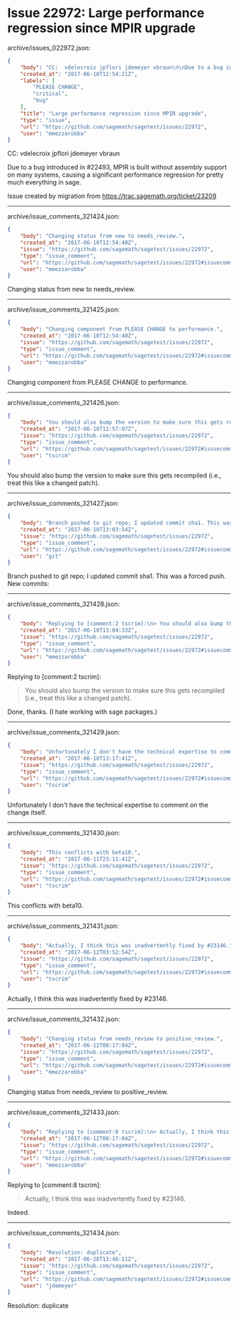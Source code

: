 # Issue 22972: Large performance regression since MPIR upgrade

archive/issues_022972.json:
```json
{
    "body": "CC:  vdelecroix jpflori jdemeyer vbraun\n\nDue to a bug introduced in #22493, MPIR is built without assembly support on many systems, causing a significant performance regression for pretty much everything in sage.\n\nIssue created by migration from https://trac.sagemath.org/ticket/23209\n\n",
    "created_at": "2017-06-10T12:54:21Z",
    "labels": [
        "PLEASE CHANGE",
        "critical",
        "bug"
    ],
    "title": "Large performance regression since MPIR upgrade",
    "type": "issue",
    "url": "https://github.com/sagemath/sagetest/issues/22972",
    "user": "mmezzarobba"
}
```
CC:  vdelecroix jpflori jdemeyer vbraun

Due to a bug introduced in #22493, MPIR is built without assembly support on many systems, causing a significant performance regression for pretty much everything in sage.

Issue created by migration from https://trac.sagemath.org/ticket/23209





---

archive/issue_comments_321424.json:
```json
{
    "body": "Changing status from new to needs_review.",
    "created_at": "2017-06-10T12:54:40Z",
    "issue": "https://github.com/sagemath/sagetest/issues/22972",
    "type": "issue_comment",
    "url": "https://github.com/sagemath/sagetest/issues/22972#issuecomment-321424",
    "user": "mmezzarobba"
}
```

Changing status from new to needs_review.



---

archive/issue_comments_321425.json:
```json
{
    "body": "Changing component from PLEASE CHANGE to performance.",
    "created_at": "2017-06-10T12:54:40Z",
    "issue": "https://github.com/sagemath/sagetest/issues/22972",
    "type": "issue_comment",
    "url": "https://github.com/sagemath/sagetest/issues/22972#issuecomment-321425",
    "user": "mmezzarobba"
}
```

Changing component from PLEASE CHANGE to performance.



---

archive/issue_comments_321426.json:
```json
{
    "body": "You should also bump the version to make sure this gets recompiled (i.e., treat this like a changed patch).",
    "created_at": "2017-06-10T12:57:07Z",
    "issue": "https://github.com/sagemath/sagetest/issues/22972",
    "type": "issue_comment",
    "url": "https://github.com/sagemath/sagetest/issues/22972#issuecomment-321426",
    "user": "tscrim"
}
```

You should also bump the version to make sure this gets recompiled (i.e., treat this like a changed patch).



---

archive/issue_comments_321427.json:
```json
{
    "body": "Branch pushed to git repo; I updated commit sha1. This was a forced push. New commits:",
    "created_at": "2017-06-10T13:03:54Z",
    "issue": "https://github.com/sagemath/sagetest/issues/22972",
    "type": "issue_comment",
    "url": "https://github.com/sagemath/sagetest/issues/22972#issuecomment-321427",
    "user": "git"
}
```

Branch pushed to git repo; I updated commit sha1. This was a forced push. New commits:



---

archive/issue_comments_321428.json:
```json
{
    "body": "Replying to [comment:2 tscrim]:\n> You should also bump the version to make sure this gets recompiled (i.e., treat this like a changed patch).\n\nDone, thanks. (I hate working with sage packages.)",
    "created_at": "2017-06-10T13:04:33Z",
    "issue": "https://github.com/sagemath/sagetest/issues/22972",
    "type": "issue_comment",
    "url": "https://github.com/sagemath/sagetest/issues/22972#issuecomment-321428",
    "user": "mmezzarobba"
}
```

Replying to [comment:2 tscrim]:
> You should also bump the version to make sure this gets recompiled (i.e., treat this like a changed patch).

Done, thanks. (I hate working with sage packages.)



---

archive/issue_comments_321429.json:
```json
{
    "body": "Unfortunately I don't have the technical expertise to comment on the change itself.",
    "created_at": "2017-06-10T13:17:41Z",
    "issue": "https://github.com/sagemath/sagetest/issues/22972",
    "type": "issue_comment",
    "url": "https://github.com/sagemath/sagetest/issues/22972#issuecomment-321429",
    "user": "tscrim"
}
```

Unfortunately I don't have the technical expertise to comment on the change itself.



---

archive/issue_comments_321430.json:
```json
{
    "body": "This conflicts with beta10.",
    "created_at": "2017-06-11T23:11:41Z",
    "issue": "https://github.com/sagemath/sagetest/issues/22972",
    "type": "issue_comment",
    "url": "https://github.com/sagemath/sagetest/issues/22972#issuecomment-321430",
    "user": "tscrim"
}
```

This conflicts with beta10.



---

archive/issue_comments_321431.json:
```json
{
    "body": "Actually, I think this was inadvertently fixed by #23146.",
    "created_at": "2017-06-12T03:52:54Z",
    "issue": "https://github.com/sagemath/sagetest/issues/22972",
    "type": "issue_comment",
    "url": "https://github.com/sagemath/sagetest/issues/22972#issuecomment-321431",
    "user": "tscrim"
}
```

Actually, I think this was inadvertently fixed by #23146.



---

archive/issue_comments_321432.json:
```json
{
    "body": "Changing status from needs_review to positive_review.",
    "created_at": "2017-06-12T08:17:04Z",
    "issue": "https://github.com/sagemath/sagetest/issues/22972",
    "type": "issue_comment",
    "url": "https://github.com/sagemath/sagetest/issues/22972#issuecomment-321432",
    "user": "mmezzarobba"
}
```

Changing status from needs_review to positive_review.



---

archive/issue_comments_321433.json:
```json
{
    "body": "Replying to [comment:8 tscrim]:\n> Actually, I think this was inadvertently fixed by #23146.\n\nIndeed.",
    "created_at": "2017-06-12T08:17:04Z",
    "issue": "https://github.com/sagemath/sagetest/issues/22972",
    "type": "issue_comment",
    "url": "https://github.com/sagemath/sagetest/issues/22972#issuecomment-321433",
    "user": "mmezzarobba"
}
```

Replying to [comment:8 tscrim]:
> Actually, I think this was inadvertently fixed by #23146.

Indeed.



---

archive/issue_comments_321434.json:
```json
{
    "body": "Resolution: duplicate",
    "created_at": "2017-06-28T13:46:11Z",
    "issue": "https://github.com/sagemath/sagetest/issues/22972",
    "type": "issue_comment",
    "url": "https://github.com/sagemath/sagetest/issues/22972#issuecomment-321434",
    "user": "jdemeyer"
}
```

Resolution: duplicate
